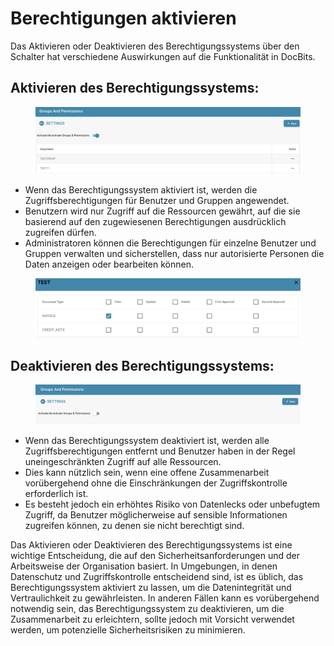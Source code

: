 # Berechtigungen aktivieren

Das Aktivieren oder Deaktivieren des Berechtigungssystems über den Schalter hat verschiedene Auswirkungen auf die Funktionalität in DocBits.

## **Aktivieren des Berechtigungssystems:**

<figure><img src="../../../../../.gitbook/assets/activation-permissions1 (1).png" alt=""><figcaption></figcaption></figure>

* Wenn das Berechtigungssystem aktiviert ist, werden die Zugriffsberechtigungen für Benutzer und Gruppen angewendet.
* Benutzern wird nur Zugriff auf die Ressourcen gewährt, auf die sie basierend auf den zugewiesenen Berechtigungen ausdrücklich zugreifen dürfen.
* Administratoren können die Berechtigungen für einzelne Benutzer und Gruppen verwalten und sicherstellen, dass nur autorisierte Personen die Daten anzeigen oder bearbeiten können.

<figure><img src="../../../../../.gitbook/assets/activation-permissions2 (1).png" alt=""><figcaption></figcaption></figure>

## Deaktivieren des Berechtigungssystems:

<figure><img src="../../../../../.gitbook/assets/activation-permissions3.png" alt=""><figcaption></figcaption></figure>

* Wenn das Berechtigungssystem deaktiviert ist, werden alle Zugriffsberechtigungen entfernt und Benutzer haben in der Regel uneingeschränkten Zugriff auf alle Ressourcen.
* Dies kann nützlich sein, wenn eine offene Zusammenarbeit vorübergehend ohne die Einschränkungen der Zugriffskontrolle erforderlich ist.
* Es besteht jedoch ein erhöhtes Risiko von Datenlecks oder unbefugtem Zugriff, da Benutzer möglicherweise auf sensible Informationen zugreifen können, zu denen sie nicht berechtigt sind.

Das Aktivieren oder Deaktivieren des Berechtigungssystems ist eine wichtige Entscheidung, die auf den Sicherheitsanforderungen und der Arbeitsweise der Organisation basiert. In Umgebungen, in denen Datenschutz und Zugriffskontrolle entscheidend sind, ist es üblich, das Berechtigungssystem aktiviert zu lassen, um die Datenintegrität und Vertraulichkeit zu gewährleisten. In anderen Fällen kann es vorübergehend notwendig sein, das Berechtigungssystem zu deaktivieren, um die Zusammenarbeit zu erleichtern, sollte jedoch mit Vorsicht verwendet werden, um potenzielle Sicherheitsrisiken zu minimieren.
